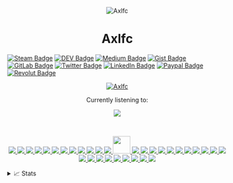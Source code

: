 <p align="center"> <img src="https://komarev.com/ghpvc/?username=Axlfc&label=Profile%20views&color=0e75b6&style=flat" alt="Axlfc" /> </p>
<h1 align="center">Axlfc</h1>

<p align="center">

[![Steam Badge](https://img.shields.io/badge/Steam-100000?style=for-the-badge&logo=steam&logoColor=white)](https://steamcommunity.com/id/axelaxel12/)
[![DEV Badge](https://img.shields.io/badge/dev.to-100000?style=for-the-badge&logo=dev.to&logoColor=white)](https://dev.to/axlfc)
[![Medium Badge](https://img.shields.io/badge/Medium-100000?style=for-the-badge&logo=medium&logoColor=white)](https://medium.com/@axelfernandezcurros)
[![Gist Badge](https://img.shields.io/badge/gist.github-100000?style=for-the-badge&logo=github&logoColor=white)](https://gist.github.com/Axlfc)
[![GitLab Badge](https://img.shields.io/badge/GitLab-330F63?style=for-the-badge&logo=gitlab&logoColor=white)](https://gitlab.com/Axlfc)
[![Twitter Badge](https://img.shields.io/badge/Twitter-1DA1F2?style=for-the-badge&logo=twitter&logoColor=white)](https://twitter.com/axelcurros)
[![LinkedIn Badge](https://img.shields.io/badge/LinkedIn-0077B5?style=for-the-badge&logo=linkedin&logoColor=white)](https://www.linkedin.com/in/axelcurros/)
[![Paypal Badge](https://img.shields.io/badge/Paypal-ffffff?style=for-the-badge&logo=paypal&logoColor=white)](https://paypal.me/axelcurros)
[![Revolut Badge](https://img.shields.io/badge/Revolut-ffffff?style=for-the-badge&logo=paypal&logoColor=white)](https://revolut.me/afaces)
</p>

<p align="center">
<a href="https://github.com/axlfc">
    <img src="https://readme-typing-svg.demolab.com/?font=Helvetica&size=16&duration=2500&pause=100&multiline=true&width=512&height=100&lines=Axel+Fernández+Curros;Administrator+of+Computer+Systems+in+the+Network;3D+Animator,+Games+and+Interactive+Environments;Magician+from+Spain" alt="Axlfc" />
</a>
</p>

<p align="center">
Currently listening to:
</p>

<p align="center">
<a href="https://github.com/axlfc"><img src="https://spotify-github-profile.vercel.app/api/view?uid=1153971537&cover_image=true&theme=novatorem&show_offline=true&bar_color=53b14f&background_color=false" /></a>
</p>

<br>

<p align="center">
  <a href="https://www.ableton.com" target="_blank"> <img src="https://skillicons.dev/icons?i=ableton" /> </a>
  <a href="https://www.arduino.cc" target="_blank"> <img src="https://skillicons.dev/icons?i=arduino" /> </a>
  <a href="https://www.gnu.org/software/bash" target="_blank"> <img src="https://skillicons.dev/icons?i=bash" /> </a> 
  <a href="https://www.blender.org" target="_blank"> <img src="https://skillicons.dev/icons?i=blender" /> </a>
  <a href="https://getbootstrap.com" target="_blank"> <img src="https://skillicons.dev/icons?i=bootstrap" /> </a>
  <a href="https://en.wikipedia.org/wiki/C_Sharp_(programming_language)" target="_blank"> <img src="https://skillicons.dev/icons?i=cs" /> </a>
  <a href="https://en.wikipedia.org/wiki/CSS" target="_blank"> <img src="https://skillicons.dev/icons?i=css" /> </a>
  <a href="https://dart.dev" target="_blank"> <img src="https://skillicons.dev/icons?i=dart" /> </a>
  <a href="https://www.djangoproject.com" target="_blank"> <img src="https://skillicons.dev/icons?i=django" /> </a>
  <a href="https://www.github.com" target="_blank"> <img src="https://skillicons.dev/icons?i=git" /> </a>  
  <a href="https://www.jetbrains.com" target="_blank"> <img src="https://skillicons.dev/icons?i=idea" /> </a>  
  <a href="https://www.javascript.com" target="_blank"> <img src="https://skillicons.dev/icons?i=js" /> </a>
  <a href="https://jekyllrb.com" target="_blank"> <img src="https://www.vectorlogo.zone/logos/jekyllrb/jekyllrb-icon.svg" width="40" height="40"/> </a>  
  <a href="https://www.latex-project.org" target="_blank"> <img src="https://skillicons.dev/icons?i=latex" /> </a> 
  <a href="https://en.wikipedia.org/wiki/GNU/Linux" target="_blank"> <img src="https://skillicons.dev/icons?i=linux" /> </a>
  <a href="https://en.wikipedia.org/wiki/Markdown" target="_blank"> <img src="https://skillicons.dev/icons?i=md" /> </a>
  <a href="https://www.mongodb.com" target="_blank"> <img src="https://skillicons.dev/icons?i=mongodb" /> </a>  
  <a href="https://www.nginx.com" target="_blank"> <img src="https://skillicons.dev/icons?i=nginx" /> </a>  
  <a href="https://nodejs.org" target="_blank"> <img src="https://skillicons.dev/icons?i=nodejs" /> </a>
  <a href="https://www.perl.org" target="_blank"> <img src="https://skillicons.dev/icons?i=perl" /> </a> 
  <a href="https://www.adobe.com" target="_blank"> <img src="https://skillicons.dev/icons?i=ps" /> </a> 
  <a href="https://www.php.net" target="_blank"> <img src="https://skillicons.dev/icons?i=php" /> </a>
  <a href="https://www.postgresql.org" target="_blank"> <img src="https://skillicons.dev/icons?i=postgres" /> </a>
  <a href="https://en.wikipedia.org/wiki/PowerShell" target="_blank"> <img src="https://skillicons.dev/icons?i=powershell" /> </a>
  <a href="https://www.adobe.com" target="_blank"> <img src="https://skillicons.dev/icons?i=pr" /> </a>
  <a href="https://www.python.org" target="_blank"> <img src="https://skillicons.dev/icons?i=py" /> </a>
  <a href="https://pytorch.org" target="_blank"> <img src="https://skillicons.dev/icons?i=pytorch" /> </a>
  <a href="https://sass-lang.com" target="_blank"> <img src="https://skillicons.dev/icons?i=sass" /> </a>
  <a href="https://www.selenium.dev" target="_blank"> <img src="https://skillicons.dev/icons?i=selenium" /> </a>
  <a href="https://unity.com" target="_blank"> <img src="https://skillicons.dev/icons?i=unity" /> </a>
  <a href="https://www.unrealengine.com" target="_blank"> <img src="https://skillicons.dev/icons?i=unreal" /> </a>
  <a href="https://www.vim.org" target="_blank"> <img src="https://skillicons.dev/icons?i=vim" /> </a>
  <a href="https://wordpress.com" target="_blank"> <img src="https://skillicons.dev/icons?i=wordpress" /> </a>
</p>


<details>
<summary>📈 Stats</summary>

<p align="center"> <div align="center">&nbsp; <img align="" src="https://github-readme-streak-stats.herokuapp.com/?user=Axlfc&theme=onedark" width="600" height="400" alt="Axlfc" />

<a href="https://github.com/ryo-ma/github-profile-trophy"><img src="https://github-profile-trophy.vercel.app/?username=Axlfc&theme=onedark&column=4" alt="Axlfc" /></a>
</p> 

<h3 align="center">Languages:</h3>

<a href="https://github.com/Axlfc/Axlfc">
  <img height="200px" align="center" src="https://github-readme-stats.vercel.app/api/top-langs/?username=Axlfc&layout=compact&langs_count=10&hide=asp,php&title_color=ffffff&text_color=c9cacc&icon_color=2bbc8a&bg_color=1d1f21&theme=onedark" />
</a>
<a href="https://github.com/Axlfc/Axlfc">
  <img height="200px" align="center" src="https://github-readme-stats.vercel.app/api?username=Axlfc&show_icons=true&line_height=27&count_private=true&title_color=ffffff&text_color=c9cacc&icon_color=2bbc8a&bg_color=1d1f21&theme=dark" alt="Axlfc's GitHub Stats" />
</a>


</details>
